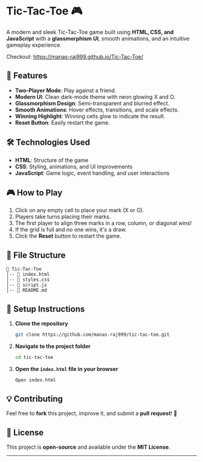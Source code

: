 # Tic-Tac-Toe 🎮

A modern and sleek Tic-Tac-Toe game built using **HTML, CSS, and JavaScript** with a **glassmorphism UI**, smooth animations, and an intuitive gameplay experience.

Checkout: https://manas-raj999.github.io/Tic-Tac-Toe/

## 🚀 Features
- **Two-Player Mode**: Play against a friend.
- **Modern UI**: Clean dark-mode theme with neon glowing X and O.
- **Glassmorphism Design**: Semi-transparent and blurred effect.
- **Smooth Animations**: Hover effects, transitions, and scale effects.
- **Winning Highlight**: Winning cells glow to indicate the result.
- **Reset Button**: Easily restart the game.


## 🛠️ Technologies Used
- **HTML**: Structure of the game
- **CSS**: Styling, animations, and UI improvements
- **JavaScript**: Game logic, event handling, and user interactions

## 🎮 How to Play
1. Click on any empty cell to place your mark (X or O).
2. Players take turns placing their marks.
3. The first player to align three marks in a row, column, or diagonal wins!
4. If the grid is full and no one wins, it's a draw.
5. Click the **Reset** button to restart the game.

## 📂 File Structure
```
📂 Tic-Tac-Toe
│-- 📜 index.html       
│-- 📜 styles.css       
│-- 📜 script.js        
│-- 📜 README.md        
```

## 🔧 Setup Instructions
1. **Clone the repository**
   ```sh
   git clone https://github.com/manas-raj999/tic-tac-toe.git
   ```
2. **Navigate to the project folder**
   ```sh
   cd tic-tac-toe
   ```
3. **Open the `index.html` file in your browser**
   ```sh
   Open index.html
   ```

## 💡 Contributing
Feel free to **fork** this project, improve it, and submit a **pull request**! 🚀

## 📜 License
This project is **open-source** and available under the **MIT License**.

---
